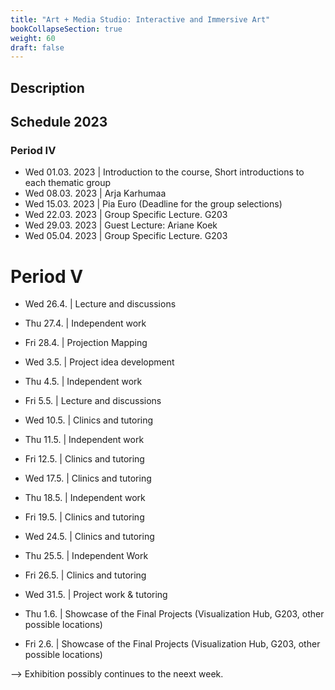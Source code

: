 ```yaml
---
title: "Art + Media Studio: Interactive and Immersive Art"
bookCollapseSection: true
weight: 60
draft: false
---
```


## Description

## Schedule 2023

### Period IV

- Wed 01.03. 2023 | Introduction to the course, Short introductions to each thematic group
- Wed 08.03. 2023 | Arja Karhumaa
- Wed 15.03. 2023 | Pia Euro (Deadline for the group selections)
- Wed 22.03. 2023 | Group Specific Lecture. G203
- Wed 29.03. 2023 | Guest Lecture: Ariane Koek
- Wed 05.04. 2023 | Group Specific Lecture. G203

# Period V

- Wed 26.4. | Lecture and discussions
- Thu 27.4. | Independent work
- Fri 28.4. | Projection Mapping

- Wed 3.5. | Project idea development
- Thu 4.5. | Independent work
- Fri 5.5. | Lecture and discussions

- Wed 10.5. | Clinics and tutoring
- Thu 11.5. | Independent work
- Fri 12.5. | Clinics and tutoring

- Wed 17.5. | Clinics and tutoring
- Thu 18.5. | Independent work
- Fri 19.5. | Clinics and tutoring

- Wed 24.5. | Clinics and tutoring
- Thu 25.5. | Independent Work
- Fri 26.5. | Clinics and tutoring

- Wed 31.5. | Project work & tutoring
- Thu 1.6. | Showcase of the Final Projects (Visualization Hub, G203, other possible locations)
- Fri 2.6. | Showcase of the Final Projects (Visualization Hub, G203, other possible locations)

--> Exhibition possibly continues to the neext week.

